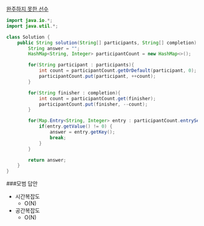 [완주하지 못한 선수](https://programmers.co.kr/learn/courses/30/lessons/42576)

```java
import java.io.*;
import java.util.*;

class Solution {
    public String solution(String[] participants, String[] completion) {
        String answer = "";
        HashMap<String, Integer> participantCount = new HashMap<>();

        for(String participant : participants){
            int count = participantCount.getOrDefault(participant, 0);
            participantCount.put(participant, ++count);
        }

        for(String finisher : completion){
            int count = participantCount.get(finisher);
            participantCount.put(finisher, --count);
        }

        for(Map.Entry<String, Integer> entry : participantCount.entrySet()){
            if(entry.getValue() != 0) {
                answer = entry.getKey();
                break;
            }
        }

        return answer;
    }
}
```


###모범 답안  
- 시간복잡도  
    - O(N)  
- 공간복잡도  
    - O(N)  

